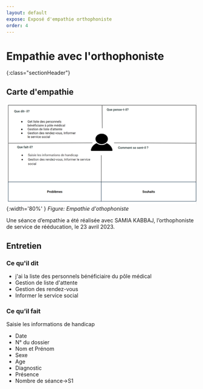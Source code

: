```yaml
---
layout: default
expose: Exposé d'empathie orthophoniste
order: 4
---
```


# Empathie  avec l'orthophoniste
{:class="sectionHeader"}

<!-- new slide -->

## Carte d'empathie

![empathie othophoniste](./images/orthophoniste.png){:width='80%' }
*Figure: Empathie d'othophoniste*


<!-- note -->

Une séance d’empathie a été réalisée avec SAMIA KABBAJ, l’orthophoniste de service de rééducation, le 23 avril 2023.

## Entretien

### Ce qu'il dit 

- j'ai la liste des personnels bénéficiaire du pôle médical
- Gestion de liste d'attente 
- Gestion des rendez-vous
- Informer le service social
  


### Ce qu’il fait 


Saisie les informations de handicap
- Date
- N° du dossier
- Nom et Prénom
- Sexe
- Age
- Diagnostic
- Présence
- Nombre de séance->S1
